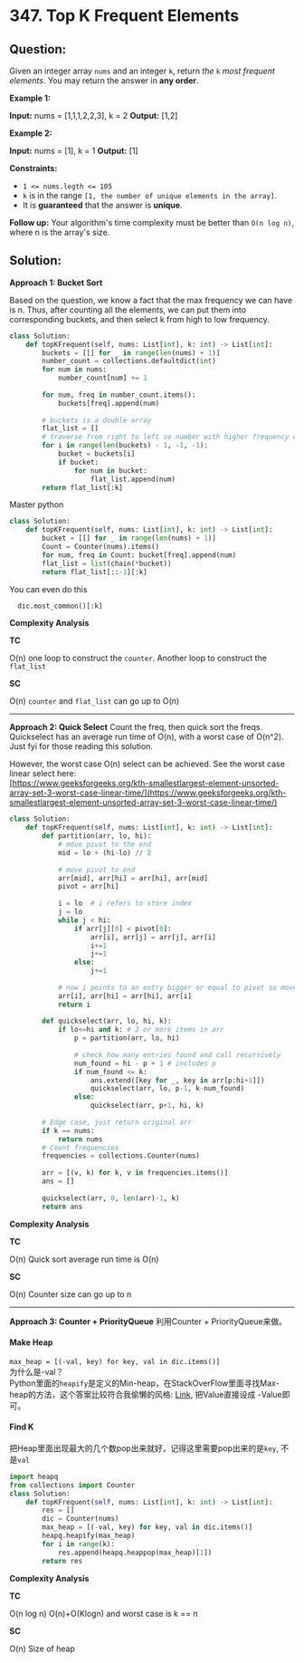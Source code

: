 
# 347. Top K Frequent Elements

  

## Question:


Given an integer array  `nums`  and an integer  `k`, return  _the_  `k`  _most frequent elements_. You may return the answer in  **any order**.

**Example 1:**

**Input:** nums = [1,1,1,2,2,3], k = 2
**Output:** [1,2]

**Example 2:**

**Input:** nums = [1], k = 1
**Output:** [1]

**Constraints:**

-   `1 <= nums.legth <= 105`
-   `k`  is in the range  `[1, the number of unique elements in the array]`.
-   It is  **guaranteed**  that the answer is  **unique**.

**Follow up:**  Your algorithm's time complexity must be better than  `O(n log n)`, where n is the array's size.

## Solution:

**Approach 1: Bucket Sort**

Based on the question, we know a fact that the max frequency we can have is n. Thus, after counting all the elements, we can put them into corresponding buckets, and then select k from high to low frequency.

```python
class Solution:
    def topKFrequent(self, nums: List[int], k: int) -> List[int]:
        buckets = [[] for _ in range(len(nums) + 1)]
        number_count = collections.defaultdict(int)
        for num in nums:
            number_count[num] += 1
            
        for num, freq in number_count.items():
            buckets[freq].append(num)
        
        # buckets is a double array
        flat_list = []
        # traverse from right to left so number with higher frequency come first
        for i in range(len(buckets) - 1, -1, -1):
            bucket = buckets[i]
            if bucket:
                for num in bucket:
                    flat_list.append(num)
        return flat_list[:k]
```
Master python
```python
class Solution:
    def topKFrequent(self, nums: List[int], k: int) -> List[int]:
        bucket = [[] for _ in range(len(nums) + 1)]
        Count = Counter(nums).items()  
        for num, freq in Count: bucket[freq].append(num) 
        flat_list = list(chain(*bucket))
        return flat_list[::-1][:k]
```
You can even do this
```python
  dic.most_common()[:k]
```

**Complexity Analysis**

**TC**

O(n) one loop to construct the `counter`. Another loop to construct the `flat_list`

**SC**

O(n) `counter` and `flat_list` can go up to O(n)

----

**Approach 2: Quick Select**
Count the freq, then quick sort the freqs.
Quickselect has an average run time of O(n), with a worst case of O(n^2). Just fyi for those reading this solution.

However, the worst case O(n) select can be achieved. 
See the worst case linear select here:  
[https://www.geeksforgeeks.org/kth-smallestlargest-element-unsorted-array-set-3-worst-case-linear-time/](https://www.geeksforgeeks.org/kth-smallestlargest-element-unsorted-array-set-3-worst-case-linear-time/)

```python
class Solution:
    def topKFrequent(self, nums: List[int], k: int) -> List[int]:
        def partition(arr, lo, hi):
            # move pivot to the end
            mid = lo + (hi-lo) // 2
            
            # move pivot to end
            arr[mid], arr[hi] = arr[hi], arr[mid]
            pivot = arr[hi]
            
            i = lo  # i refers to store index
            j = lo
            while j < hi:
                if arr[j][0] < pivot[0]:
                    arr[i], arr[j] = arr[j], arr[i]
                    i+=1
                    j+=1
                else:
                    j+=1
            
            # now i points to an entry bigger or equal to pivot so move pivot back
            arr[i], arr[hi] = arr[hi], arr[i]
            return i
                
        def quickselect(arr, lo, hi, k):
            if lo<=hi and k: # 2 or more items in arr
                p = partition(arr, lo, hi)
                
                # check how many entries found and call recursively
                num_found = hi - p + 1 # includes p
                if num_found <= k:
                    ans.extend([key for _, key in arr[p:hi+1]])
                    quickselect(arr, lo, p-1, k-num_found)
                else:
                    quickselect(arr, p+1, hi, k)
                    
        # Edge case, just return original arr
        if k == nums:
            return nums
        # Count frequencies
        frequencies = collections.Counter(nums)
        
        arr = [(v, k) for k, v in frequencies.items()]
        ans = []
        
        quickselect(arr, 0, len(arr)-1, k)
        return ans
```

  

**Complexity Analysis**

**TC**

O(n) Quick sort average run time is O(n)

**SC**

O(n) Counter size can go up to n

----

**Approach 3: Counter + PriorityQueue**
利用Counter + PriorityQueue来做。

#### Make Heap

`max_heap = [(-val, key) for key, val in dic.items()]`  
为什么是-val？  
Python里面的`heapify`是定义的Min-heap，在StackOverFlow里面寻找Max-heap的方法，这个答案比较符合我偷懒的风格:  [Link](https://stackoverflow.com/a/2501527/8982589), 把Value直接设成 -Value即可。

#### Find K

把Heap里面出现最大的几个数pop出来就好，记得这里需要pop出来的是`key`, 不是`val`

  

```python
import heapq
from collections import Counter
class Solution:
    def topKFrequent(self, nums: List[int], k: int) -> List[int]:
        res = []
        dic = Counter(nums)
        max_heap = [(-val, key) for key, val in dic.items()]
        heapq.heapify(max_heap)
        for i in range(k):
            res.append(heapq.heappop(max_heap)[1])
        return res   
```

**Complexity Analysis**

**TC**

O(n log n) O(n)+O(Klogn) and worst case is k == n

**SC**

O(n) Size of heap